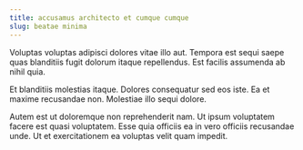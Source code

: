 ```yaml
---
title: accusamus architecto et cumque cumque
slug: beatae minima
---
```


Voluptas voluptas adipisci dolores vitae illo aut. Tempora est sequi saepe quas blanditiis fugit dolorum itaque repellendus. Est facilis assumenda ab nihil quia.

Et blanditiis molestias itaque. Dolores consequatur sed eos iste. Ea et maxime recusandae non. Molestiae illo sequi dolore.

Autem est ut doloremque non reprehenderit nam. Ut ipsum voluptatem facere est quasi voluptatem. Esse quia officiis ea in vero officiis recusandae unde. Ut et exercitationem ea voluptas velit quam impedit.
